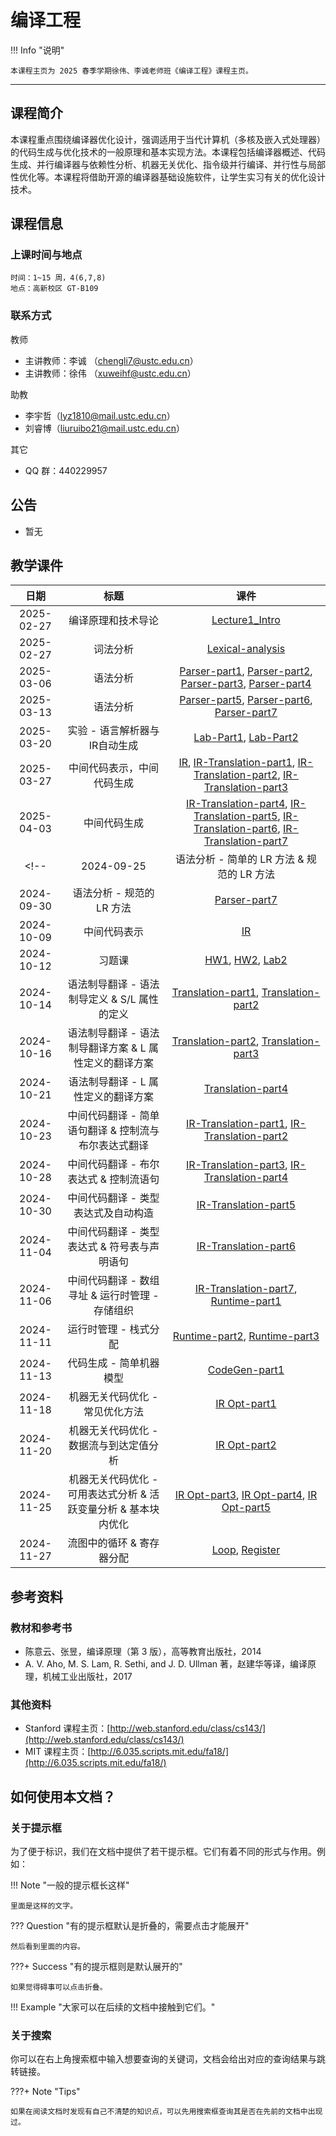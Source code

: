 # 编译工程

!!! Info "说明"

    本课程主页为 2025 春季学期徐伟、李诚老师班《编译工程》课程主页。

<hr class="hr-my" data-content="(●′∀｀●) 我是分隔线 (●′∀｀●)">

## 课程简介

本课程重点围绕编译器优化设计，强调适用于当代计算机（多核及嵌入式处理器）的代码生成与优化技术的一般原理和基本实现方法。本课程包括编译器概述、代码生成、并行编译器与依赖性分析、机器无关优化、指令级并行编译、并行性与局部性优化等。本课程将借助开源的编译器基础设施软件，让学生实习有关的优化设计技术。

## 课程信息

### 上课时间与地点

    时间：1~15 周，4(6,7,8)
    地点：高新校区 GT-B109

### 联系方式

教师

- 主讲教师：李诚 （<chengli7@ustc.edu.cn>）
- 主讲教师：徐伟 （<xuweihf@ustc.edu.cn>）

助教

- 李宇哲（<lyz1810@mail.ustc.edu.cn>）
- 刘睿博（<liuruibo21@mail.ustc.edu.cn>）

其它

- QQ 群：440229957

## 公告

- 暂无

## 教学课件

| 日期  | 标题  | 课件  |
| :---: | :---: | :---: |
|                           2025-02-27                            |                                                                  编译原理和技术导论                                                                  | [Lecture1_Intro](ppt/Lecture1-Intro.pdf) |
| 2025-02-27 |                            词法分析                             |                                                [Lexical-analysis](ppt/Lecture2-Lexical-analysis.pdf)                                                 |
| 2025-03-06 |                    语法分析                     |                                                    [Parser-part1](ppt/Lecture3-Parser-part1.pdf), [Parser-part2](ppt/Lecture4-Parser-part2.pdf), [Parser-part3](ppt/Lecture5-Parser-part3.pdf), [Parser-part4](ppt/Lecture6-Parser-part4.pdf)                     |
| 2025-03-13 |                 语法分析                  |                                                    [Parser-part5](ppt/Lecture7-Parser-part5.pdf), [Parser-part6](ppt/Lecture8-Parser-part6.pdf), [Parser-part7](ppt/Lecture9-Parser-part7.pdf)                                                     |
| 2025-03-20 |                实验 - 语言解析器与IR自动生成                 |                                                    [Lab-Part1](ppt/Lecture10-lab-part1.pdf), [Lab-Part2](ppt/Lecture10-lab-part2.pdf)                        |
| 2025-03-27 |     中间代码表示，中间代码生成       |                             [IR](ppt/Lecture11-IR.pdf), [IR-Translation-part1](ppt/Lecture12-IR%20Translation-part1.pdf), [IR-Translation-part2](ppt/Lecture13-IR%20Translation-part2.pdf), [IR-Translation-part3](ppt/Lecture14-IR%20Translation-part3.pdf)                          |
| 2025-04-03 |                    中间代码生成                    |                                                     [IR-Translation-part4](ppt/Lecture15-IR%20Translation-part4.pdf), [IR-Translation-part5](ppt/Lecture16-IR%20Translation-part5.pdf), [IR-Translation-part6](ppt/Lecture17-IR%20Translation-part6.pdf), [IR-Translation-part7](ppt/Lecture18-IR%20Translation-part7.pdf)                                                     |
<!--| 2024-09-25 |           语法分析 - 简单的 LR 方法 & 规范的 LR 方法            |                             [Parser-part6](ppt/Lecture8-Parser-part6.pdf), [Parser-part7](ppt/Lecture9-Parser-part7.pdf)                             |
| 2024-09-30 |                    语法分析 - 规范的 LR 方法                    |                                                    [Parser-part7](ppt/Lecture9-Parser-part7.pdf)                                                     |
| 2024-10-09 |                          中间代码表示                           |                                                              [IR](ppt/Lecture10-IR.pdf)                                                              |
| 2024-10-12 |                             习题课                              |                             [HW1](ppt/2024-HW1-习题课.pdf), [HW2](ppt/2024-HW2-习题课.pdf), [Lab2](ppt/实验讲解Lab2.pdf)                             |
| 2024-10-14 |          语法制导翻译 - 语法制导定义 & S/L 属性的定义           |                  [Translation-part1](ppt/Lecture11-Translation-part1.pdf), [Translation-part2](ppt/Lecture12-Translation-part2.pdf)                  |
| 2024-10-16 |     语法制导翻译 - 语法制导翻译方案 & L 属性定义的翻译方案      |                  [Translation-part2](ppt/Lecture12-Translation-part2.pdf), [Translation-part3](ppt/Lecture13-Translation-part3.pdf)                  |
| 2024-10-21 |               语法制导翻译 - L 属性定义的翻译方案               |                                               [Translation-part4](ppt/Lecture14-Translation-part4.pdf)                                               |
| 2024-10-23 |      中间代码翻译 - 简单语句翻译 & 控制流与布尔表达式翻译       |          [IR-Translation-part1](ppt/Lecture15-IR%20Translation-part1.pdf), [IR-Translation-part2](ppt/Lecture16-IR%20Translation-part2.pdf)          |
| 2024-10-28 |             中间代码翻译 - 布尔表达式 & 控制流语句              |          [IR-Translation-part3](ppt/Lecture17-IR%20Translation-part3.pdf), [IR-Translation-part4](ppt/Lecture18-IR%20Translation-part4.pdf)          |
| 2024-10-30 |               中间代码翻译 - 类型表达式及自动构造               |                                           [IR-Translation-part5](ppt/Lecture19-IR%20Translation-part5.pdf)                                           |
| 2024-11-04 |          中间代码翻译 - 类型表达式 & 符号表与声明语句           |                                           [IR-Translation-part6](ppt/Lecture20-IR%20Translation-part6.pdf)                                           |
| 2024-11-06 |         中间代码翻译 - 数组寻址 & 运行时管理 - 存储组织         |                  [IR-Translation-part7](ppt/Lecture21-IR%20Translation-part7.pdf), [Runtime-part1](ppt/Lecture22-Runtime-part1.pdf)                  |
| 2024-11-11 |                      运行时管理 - 栈式分配                      |                          [Runtime-part2](ppt/Lecture23-Runtime-part2.pdf), [Runtime-part3](ppt/Lecture24-Runtime-part3.pdf)                          |
| 2024-11-13 |                     代码生成 - 简单机器模型                     |                                                   [CodeGen-part1](ppt/Lecture25-CodeGen-part1.pdf)                                                   |
| 2024-11-18 |                 机器无关代码优化 - 常见优化方法                 |                                                   [IR Opt-part1](ppt/Lecture26-IR%20Opt-part1.pdf)                                                   |
| 2024-11-20 |             机器无关代码优化 - 数据流与到达定值分析             |                                                   [IR Opt-part2](ppt/Lecture27-IR%20Opt-part2.pdf)                                                   |
| 2024-11-25 | 机器无关代码优化 - 可用表达式分析 & 活跃变量分析 & 基本块内优化 | [IR Opt-part3](ppt/Lecture28-IR%20Opt-part3.pdf), [IR Opt-part4](ppt/Lecture29-IR%20Opt-part4.pdf), [IR Opt-part5](ppt/Lecture30-IR%20Opt-part5.pdf) |
| 2024-11-27 |                    流图中的循环 & 寄存器分配                    |                                     [Loop](ppt/Lecture31-Loop-part1.pdf), [Register](ppt/Lecture32-Register.pdf)                                     |-->

<!--| 2024-11-29 |                          面向目标机器的代码优化                           |                                                                              [part1](https://rec.ustc.edu.cn/share/d6169380-9045-11ee-8a37-87201671ab8d)                                                                              |
| 2024-12-04 |                               guest lecture                               |                                                                                                               无 slides                                                                                                               |
| 2024-12-06 |                               guest lecture                               |                                                                                                               无 slides                                                                                                               |
| 2024-12-13 |                                  复习课                                   |                                                                             [slides](https://rec.ustc.edu.cn/share/3a4ffcf0-995a-11ee-9fdc-a7ee4ffd604e)                                                                              | -->

## 参考资料

### 教材和参考书

- <div id='textbook'></div> 陈意云、张昱，编译原理（第 3 版），高等教育出版社，2014
- A. V. Aho, M. S. Lam, R. Sethi, and J. D. Ullman 著，赵建华等译，编译原理，机械工业出版社，2017

### 其他资料

- Stanford 课程主页：[http://web.stanford.edu/class/cs143/](http://web.stanford.edu/class/cs143/)
- MIT 课程主页：[http://6.035.scripts.mit.edu/fa18/](http://6.035.scripts.mit.edu/fa18/)

## 如何使用本文档？

### 关于提示框

为了便于标识，我们在文档中提供了若干提示框。它们有着不同的形式与作用。例如：

!!! Note "一般的提示框长这样"

    里面是这样的文字。

??? Question "有的提示框默认是折叠的，需要点击才能展开"

    然后看到里面的内容。

???+ Success "有的提示框则是默认展开的"

    如果觉得碍事可以点击折叠。

!!! Example "大家可以在后续的文档中接触到它们。"

### 关于搜索

你可以在右上角搜索框中输入想要查询的关键词，文档会给出对应的查询结果与跳转链接。

???+ Note "Tips"

    如果在阅读文档时发现有自己不清楚的知识点，可以先用搜索框查询其是否在先前的文档中出现过。

<!-- <hr class="hr-my" data-content="(●′∀｀●) 我是分隔线 (●′∀｀●)">


???+ Bug "评论系统"

    由于主页上的评论系统映射可能出现问题，以防万一，我们在这里进行一些补充。

    除了上面介绍的内容，本学期的实验文档我们还额外添加了评论系统。大家可以在各个界面下方找到类似的评论栏，登录自己的 GitHub 账号即可发表相应的评论。

    <strong>怎么使用？</strong>

    评论系统的输入采用 Markdown 格式。如果你之前没有用过 Markdown，可以简单地将其当做普通文本（txt）格式，直接输入文字并点击评论即可。如果你对 Markdown 语法有所了解，可以使用 **加粗**、 *斜体* 、句内的 `code block` 等特殊格式，以及相应的标题结构。

    除了留下自己的疑问，大家也可以解答其他同学的疑问。这是一个相互交流、相互合作的平台。我们鼓励合理范围内的讨论与思考~

    <strong>其他方式</strong>

    评论系统实际上是抓取了[这个仓库](https://github.com/USTC-Compiler-2024/Compiler-Comments)下讨论区的内容，所有的评论也会发布在这里。大家可以访问上面的仓库进行阅读。

    如果你没有或者无法登录 GitHub 账号也没关系。除了文档下方的评论系统，在课程群中大家也可以提出自己的问题，我们将统一进行解答。

    欢迎大家在评论系统里畅所欲言！ -->
